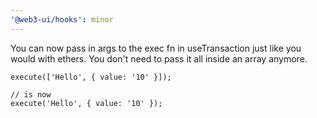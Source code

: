 ```yaml
---
'@web3-ui/hooks': minor
---
```


You can now pass in args to the exec fn in useTransaction just like you would with ethers. You don't need to pass it all inside an array anymore.

```tsx
execute(['Hello', { value: '10' }]);

// is now
execute('Hello', { value: '10' });
```
